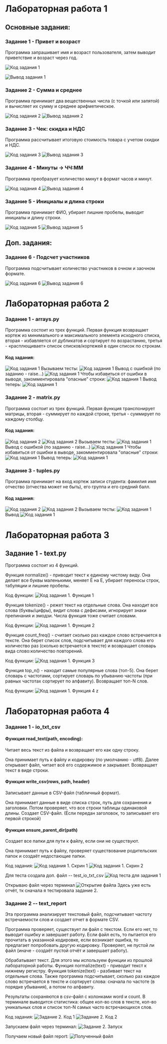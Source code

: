 # Лабораторная работа 1
## Основные задания:

### Задание 1 - Привет и возраст 
Программа запрашивает имя и возраст пользователя, затем выводит приветствие и возраст через год.

![Код задания 1](./images/lab01/task1_code.png)

![Вывод задания 1](./images/lab01/task1_output.png
)

### Задание 2 - Сумма и среднее
Программа принимает два вещественных числа (с точкой или запятой) и вычисляет их сумму и среднее арифметическое.

![Код задания 2](./images/lab01/task2_code.png)
![Вывод задания 2](./images/lab01/task2_output.png)

### Задание 3 - Чек: скидка и НДС
Программа рассчитывает итоговую стоимость товара с учетом скидки и НДС.

![Код задания 3](./images/lab01/task3_code.png)
![Вывод задания 3](./images/lab01/task3_output.png)

### Задание 4 - Минуты → ЧЧ:ММ
Программа преобразует количество минут в формат часов и минут.

![Код задания 4](./images/lab01/task4_code.png)
![Вывод задания 4](./images/lab01/task4_output.png)

### Задание 5 - Инициалы и длина строки
Программа принимает ФИО, убирает лишние пробелы, выводит инициалы и длину строки.

![Код задания 5](./images/lab01/task5_code.png)
![Вывод задания 5](./images/lab01/task5_output.png)

## Доп. задания:

### Задание 6 - Подсчет участников 
Программа подсчитывает количество участников в очном и заочном формате.

![Код задания 6](./images/lab01/task6_code.png)
![Вывод задания 6](./images/lab01/task6_output.png)



# Лабораторная работа 2

### Задание 1 - arrays.py

Программа состоит из трех функций.
Первая функция возвращает кортеж из минимального и максимального элемента исходного списка, вторая - избавляется от дубликатов и сортирует по возрастанию, третья - «расплющивает» список списков/кортежей в один список по строкам.
#### Код задания:
![Код задания 1](./images/lab02/task1_code.png)
Вызываем тесты:
![Код задания 1](./images/lab02/task1_test.png)
Вывод с ошибкой (по заданию - raise...)
![Код задания 1](./images/lab02/task1_output1.png)
Чтобы избавиться от ошибки в выводе, закомментировала "опасные" строки:
![Код задания 1](./images/lab02/task1_test2.png)
Вывод теперь:
![Код задания 1](./images/lab02/task1_output1.png)


### Задание 2 - matrix.py

Программа состоит из трех функций.
Первая функция транспонирует матрицы, вторая - суммирует по каждой строке, третья - суммирует по каждому столбцу.
#### Код задания:
![Код задания 2](./images/lab02/task2_code1.png)
![Код задания 2](./images/lab02/task2_code2.png)
Вызываем тесты:
![Код задания 1](./images/lab02/task2_test1.png)
Вывод с ошибкой (по заданию - raise...)
![Код задания 1](./images/lab02/task2_output2.png)
Чтобы избавиться от ошибки в выводе, закомментировала "опасные" строки:
![Код задания 1](./images/lab02/task2_test2.png)
Вывод теперь:
![Код задания 1](./hiberfil.sysimages/lab02/task2_output2.png)


### Задание 3 - tuples.py

Программа принимает на вход кортеж записи студента: фамилия имя отчество (отчества может не быть), его группа и его средний балл. 
#### Код задания:
![Код задания 2](./images/lab02/task3_code1.png)
![Код задания 2](./images/lab02/task3_code2.png)
Вызываем тесты:
![Код задания 1](./images/lab02/task3_test.png)
Вывод 
![Код задания 1](./images/lab02/task3_output.png)

# Лабораторная работа 3

## Задание 1 - text.py

Программа состоит из 4 функций.

Функция normalize() - приводит текст к единому чистому виду.
Она делает все буквы маленькими, меняет Ё на Е, убирает переносы строк, табуляции и лишние пробелы. 

Код функции:
![Код задания 1. Функция 1](./images/lab03/task1_code1.png)

Функция tokenize() - режет текст на отдельные слова.
Она находит все слова (буквы/цифры), видит слова с дефисами, игнорирует знаки препинания и эмодзи. Числа функция тоже считает словами.

Код функции:
![Код задания 1. Функция 2](./images/lab03/task1_code2.png)

Функция count_freq() - считает сколько раз каждое слово встречается в тексте.
Она берет список слов, подсчитывает для каждого слова его количество раз (сколько встречается в тексте) и возвращает словарь вида слово:количество повторений.

Код функции:
![Код задания 1. Функция 3](./images/lab03/task1_code3.png)

Функция top_n() - находит самые популярные слова (топ-5).
Она берет словарь с частотами, сортирует словарь по убыванию частоты (при равных частотах сортирует по алфавиту). Возвращает топ-N слов.

Код функции:
![Код задания 1. Функция 4](./images/lab03/task1_code1.bmp)
z

# Лабораторная работа 4

### Задание 1 - io_txt_csv

#### Функция read_text(path, encoding):
Читает весь текст из файла и возвращает его как одну строку.

Она принимает путь к файлу и кодировку (по умолчанию - utf8). Далее открывает файл, читает всё его содержимое и закрывает. Возвращает текст в виде строки. 

#### Функция write_csv(rows, path, header)
Записывает данные в CSV-файл (табличный формат).

Она принимает данные в виде списка строк, путь для сохранения и заголовки. Потом проверяет, что все строки таблицы одинаковой длины. Создает CSV-файл. (Если передан заголовок, то записывает его первой строкой)

#### Функция ensure_parent_dir(path)
Создает все папки для пути к файлу, если они не существуют.

Она принимает путь к файлу, проверяет существование родительских папок и создаёт недостающие папки.

Код задания:
![Код задания 1. Скрин 1](images/lab04/task1_code1.png)
![Код задания 1. Скрин 2](images/lab04/task1_code2.png)

Для теста создала доп. файл -- test_io_txt_csv
![Код теста для задания 1](images/lab04/task1_test1.png)

Открываю файл через терминал 
![Открытие файла](images/lab04/task1_test2.png)
Здесь уже есть отчёт, тк сначала я тестировала задание 2.
### Задание 2 -- text_report

Эта программа анализирует текстовый файл, подсчитывает частоту встречаемости слов и создает отчет в формате CSV.

Программа проверяет, существует ли файл с текстом. Если его нет, то выводит ошибку и завершает работу. 
Если файл есть, то пытается его прочитать в указанной кодировке, если возникает ошибка, то предлагает попробовать другую кодировку.
Проверяет, не пустой ли файл (иначе - создаёт пустой отчёт и завершает работу).

Обрабатывает текст. Для этого мы используем функции из прошлой лабораторной работы. 
Функция normalize(text) - приводит текст к нижнему регистру.
Функция tokenize(text) - разбивает текст на отдельные слова.
Также программа подсчитывает, сколько раз каждое слово встречается в тексте и сортирует слова: сначала по частоте (в порядке убывания), а потом по алфавиту. 

Результаты сохраняются в csv-файл с колонками word и count.
В терминале выводится статистика: общее кол-во слов в тексте, кол-во уникальных слов и список топ-N самых часто встречающихся слов. 

Код задания:
![Задание 2. Код 1](images/lab04/task2_code1.png)
![Задание 2. Код 2](images/lab04/task2_code2.png)

Запускаем файл через терминал:
![Задание 2. Запуск](images/lab04/task2_output.png)

Получаем новый файл report:
![Полученный файл](images/lab04/task1_output.png)



